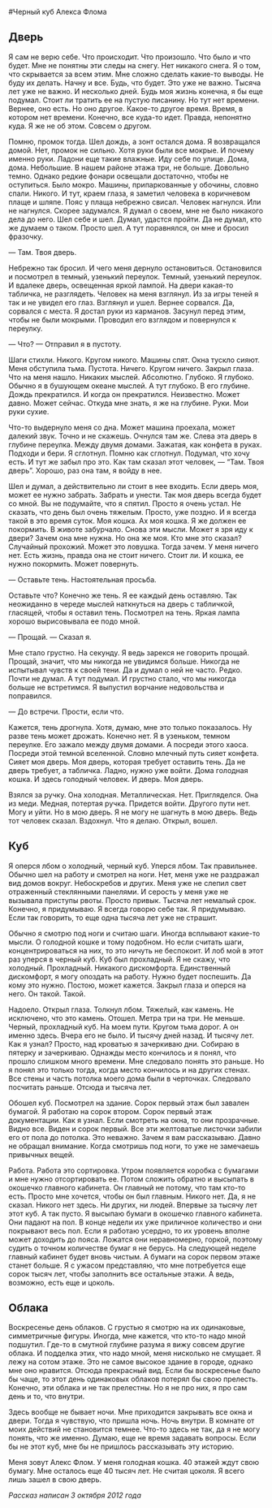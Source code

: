 #Черный куб Алекса Флома

## Дверь

Я сам не верю себе. Что происходит. Что произошло. Что было и что будет. Мне не понятны эти следы на снегу. Нет никакого снега. Я о том, что скрывается за всем этим. Мне сложно сделать какие-то выводы. Не буду их делать. Начну и все. Будь, что будет. Это уже не важно. Тысяча лет уже не важно. И несколько дней. Будь моя жизнь конечна, я бы еще подумал. Стоит ли тратить ее на пустую писанину. Но тут нет времени. Вернее, оно есть. Но оно другое. Какое-то другое время. Время, в котором нет времени. Конечно, все куда-то идет. Правда, непонятно куда. Я же не об этом. Совсем о другом. 

Помню, промок тогда. Шел дождь, а зонт остался дома. Я возвращался домой. Нет, промок не сильно. Хотя руки были все мокрые. И почему именно руки. Ладони еще такие влажные. Иду себе по улице. Дома, дома. Небольшие. В нашем районе этажа три, не больше. Довольно темно. Однако редкие фонари освещали достаточно, чтобы не оступиться. Было мокро. Машины, припаркованные у обочины, словно спали. Никого. И тут, краем глаза, я заметил человека в коричневом плаще и шляпе. Пояс у плаща небрежно свисал. Человек нагнулся. Или не нагнулся. Скорее задумался. Я думал о своем, мне не было никакого дела до него. Шел себе и шел. Думал, удастся пройти. Да не думал, кто же думаем о таком. Просто шел. А тут поравнялся, он мне и бросил фразочку.

— Там. Твоя дверь. 

Небрежно так бросил. И чего меня дернуло остановиться. Остановился и посмотрел в темный, узенький переулок. Темный, узенький переулок. И вдалеке дверь, освещенная яркой лампой. На двери какая-то табличка, не разглядеть. Человек на меня взглянул. Из за игры теней я так и не увидел его глаз. Взглянул и ушел. Вернее сорвался. Да, сорвался с места. Я достал руки из карманов. Засунул перед этим, чтобы не были мокрыми. Проводил его взглядом и повернулся к переулку.

— Что? — Отправил я в пустоту.

Шаги стихли. Никого. Кругом никого. Машины спят. Окна тускло сияют. Меня обступила тьма. Пустота. Ничего. Кругом ничего. Закрыл глаза. Что на меня нашло. Никаких мыслей. Абсолютно. Глубоко. Я глубоко. Обычно я в бушующем океане мыслей. А тут глубоко. В его глубине. Дождь прекратился. И когда он прекратился. Неизвестно. Может давно. Может сейчас. Откуда мне знать, я же на глубине. Руки. Мои руки сухие. 

Что-то выдернуло меня со дна. Может машина проехала, может далекий звук. Точно и не скажешь. Очнулся там же. Слева эта дверь в глубине переулка. Между двумя домами. Зажатая, как конфета в руках. Подходи и бери. Я сглотнул. Помню как сглотнул. Подумал, что хочу есть. И тут же забыл про это. Как там сказал этот человек, — “Там. Твоя дверь”. Хорошо, раз она там, я войду в нее.

Шел и думал, а действительно ли стоит в нее входить. Если дверь моя, может ее нужно забрать. Забрать и унести. Так моя дверь всегда будет со мной. Вы не подумайте, что я спятил. Просто я очень устал. Не сказать, что день был очень тяжелым. Просто, уже поздно. И я всегда такой в это время суток. Моя кошка. Ах моя кошка. Я же должен ее покормить. В животе забурчало. Снова эти мысли. Может я зря иду к двери? Зачем она мне нужна. Но она же моя. Кто мне это сказал? Случайный прохожий. Может это ловушка. Тогда зачем. У меня ничего нет. Есть жизнь, правда она не стоит ничего. Стоит ли. И кошка, ее нужно покормить. Может повернуть.

— Оставьте тень. Настоятельная просьба.

Оставьте что? Конечно же тень. Я ее каждый день оставляю. Так неожиданно в череде мыслей наткнуться на дверь с табличкой, гласящей, чтобы я оставил тень. Посмотрел на тень. Яркая лампа хорошо вырисовывала ее подо мной. 

— Прощай. — Сказал я.

Мне стало грустно. На секунду. Я ведь зарекся не говорить прощай. Прощай, значит, что мы никогда не увидимся больше. Никогда не испытывал чувств к своей тени. Да и думал о ней не часто. Редко. Почти не думал. А тут подумал. И грустно стало, что мы никогда больше не встретимся. Я выпустил ворчание недовольства и поправился.

— До встречи. Прости, если что.

Кажется, тень дрогнула. Хотя, думаю, мне это только показалось. Ну разве тень может дрожать. Конечно нет. Я в узеньком, темном переулке. Его зажало между двумя домами. А посреди этого хаоса. Посреди этой темной вселенной. Словно млечный путь сияет конфета. Сияет моя дверь. Моя дверь, которая требует оставить тень. Да не дверь требует, а табличка. Ладно, нужно уже войти. Дома голодная кошка. И здесь голодный человек. И дверь. Моя дверь.

Взялся за ручку. Она холодная. Металлическая. Нет. Пригляделся. Она из меди. Медная, потертая ручка. Придется войти. Другого пути нет. Могу и уйти. Но в мою дверь. Я не могу не шагнуть в мою дверь. Ведь тот человек сказал. Вздохнул. Что я делаю. Открыл, вошел.

## Куб

Я оперся лбом о холодный, черный куб. Уперся лбом. Так правильнее. Обычно шел на работу и смотрел на ноги. Нет, меня уже не раздражал вид домов вокруг. Небоскребов и других. Меня уже не слепил свет отраженный стеклянными панелями. И серость у меня уже не вызывала приступы рвоты. Просто привык. Тысяча лет немалый срок. Конечно, я придумываю. Я всегда говорю себе так. Я придумываю. Если так говорить, то еще одна тысяча лет уже не страшит. 

Обычно я смотрю под ноги и считаю шаги. Иногда всплывают какие-то мысли. О голодной кошке и тому подобном. Но если считать шаги, концентрироваться на них, то это ничуть не беспокоит. И лоб мой в этот раз уперся в черный куб. Куб был прохладный. Я не скажу, что холодный. Прохладный. Никакого дискомфорта. Единственный дискомфорт, я могу опоздать на работу. Нужно будет поспешить. Да кому это нужно. Постою, может кажется. Закрыл глаза и оперся на него. Он такой. Такой.

Надоело. Открыл глаза. Толкнул лбом. Тяжелый, как камень. Не исключено, что это камень. Отошел. Метра три на три. Не меньше. Черный, прохладный куб. На моем пути. Кругом тьма дорог. А он именно здесь. Вчера его не было. И тысячу дней назад. И тысячу лет. Как я узнал? Просто, над кроватью я зачеркиваю дни. Собираю в пятерку и зачеркиваю. Однажды место кончилось и я понял, что прошло слишком много времени. Мне следовало понять это раньше. Но я понял это только тогда, когда место кончилось и на других стенах. Все стены и часть потолка моего дома были в черточках. Следовало посчитать раньше. Отсюда и тысяча лет. 

Обошел куб. Посмотрел на здание. Сорок первый этаж был завален бумагой. Я работаю на сорок втором. Сорок первый этаж документации. Как я узнал. Если смотреть на окна, то они прозрачные. Видно все. Виден и сорок первый. Все эти желтоватые листочки забили его от пола до потолка. Это неважно. Зачем я вам рассказываю. Давно не обращал внимание. Когда смотришь под ноги, то уже не замечаешь привычных вещей.

Работа. Работа это сортировка. Утром появляется коробка с бумагами и мне нужно отсортировать ее. Потом сложить обратно и высыпать в окошечко главного кабинета. Он главный не потому, что там кто-то есть. Просто мне хочется, чтобы он был главным. Никого нет. Да, я не сказал. Никого нет здесь. Ни других, ни людей. Впервые за тысячу лет этот куб. А так пусто. Я высыпаю бумаги в окошечко главного кабинета. Они падают на пол. В конце недели их уже приличное количество и они покрывают весь пол. Если я работаю усердно, то их уровень вполне может доходить до пояса. Ложатся они неравномерно, горкой, поэтому судить о точном количестве бумаг я не берусь. На следующей неделе главный кабинет будет вновь чистым. А бумаги на сорок первом этаже станет больше. Я с ужасом представляю, что мне потребуется еще сорок тысяч лет, чтобы заполнить все остальные этажи. А ведь, возможно, есть еще и цоколь. 

## Облака

Воскресенье день облаков. С грустью я смотрю на их одинаковые, симметричные фигуры. Иногда, мне кажется, что кто-то надо мной подшутил. Где-то в смутной глубине разума я вижу совсем другие облака. И подделка этих, что надо мной, меня нисколько не смущает. Я лежу на сотом этаже. Это не самое высокое здание в городе, однако мне оно нравится. Отсюда прекрасный вид. Если бы воскресенье было бы чаще, то этот день одинаковых облаков потерял бы свою прелесть. Конечно, эти облака и не так прелестны. Но я не про них, я про сам день и то, что внутри. 

Здесь вообще не бывает ночи. Мне приходится закрывать все окна и двери. Тогда я чувствую, что пришла ночь. Ночь внутри. В комнате от моих действий не становится темнее. Что-то здесь не так, да я не могу понять, что же именно. Думаю, еще не время задавать вопросы. Если бы не этот куб, мне бы не пришлось рассказывать эту историю.

Меня зовут Алекс Флом. У меня голодная кошка. 40 этажей ждут свою бумагу. Мне осталось еще 40 тысяч лет. Не считая цоколя. Я всего лишь зашел в свою дверь. 

_Рассказ написан 3 октября 2012 года_